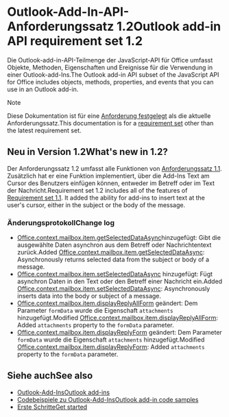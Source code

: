 # <a name="outlook-add-in-api-requirement-set-12"></a><span data-ttu-id="40ab2-101">Outlook-Add-In-API-Anforderungssatz 1.2</span><span class="sxs-lookup"><span data-stu-id="40ab2-101">Outlook add-in API requirement set 1.2</span></span>

<span data-ttu-id="40ab2-102">Die Outlook-add-in-API-Teilmenge der JavaScript-API für Office umfasst Objekte, Methoden, Eigenschaften und Ereignisse für die Verwendung in einer Outlook-add-Ins.</span><span class="sxs-lookup"><span data-stu-id="40ab2-102">The Outlook add-in API subset of the JavaScript API for Office includes objects, methods, properties, and events that you can use in an Outlook add-in.</span></span>

> [!NOTE]
> <span data-ttu-id="40ab2-103">Diese Dokumentation ist für eine [Anforderung festgelegt](/javascript/office/requirement-sets/outlook-api-requirement-sets) als die aktuelle Anforderungssatz.</span><span class="sxs-lookup"><span data-stu-id="40ab2-103">This documentation is for a [requirement set](/javascript/office/requirement-sets/outlook-api-requirement-sets) other than the latest requirement set.</span></span> 

## <a name="whats-new-in-12"></a><span data-ttu-id="40ab2-104">Neu in Version 1.2</span><span class="sxs-lookup"><span data-stu-id="40ab2-104">What's new in 1.2?</span></span>

<span data-ttu-id="40ab2-p101">Der Anforderungssatz 1.2 umfasst alle Funktionen von [Anforderungssatz 1.1](../requirement-set-1.1/outlook-requirement-set-1.1.md). Zusätzlich hat er eine Funktion implementiert, über die Add-Ins Text am Cursor des Benutzers einfügen können, entweder im Betreff oder im Text der Nachricht.</span><span class="sxs-lookup"><span data-stu-id="40ab2-p101">Requirement set 1.2 includes all of the features of [Requirement set 1.1](../requirement-set-1.1/outlook-requirement-set-1.1.md). It added the ability for add-ins to insert text at the user's cursor, either in the subject or the body of the message.</span></span>

### <a name="change-log"></a><span data-ttu-id="40ab2-107">Änderungsprotokoll</span><span class="sxs-lookup"><span data-stu-id="40ab2-107">Change log</span></span>

- <span data-ttu-id="40ab2-108">[Office.context.mailbox.item.getSelectedDataAsync](office.context.mailbox.item.md#getselecteddataasynccoerciontype-options-callback--string)hinzugefügt: Gibt die ausgewählte Daten asynchron aus dem Betreff oder Nachrichtentext zurück.</span><span class="sxs-lookup"><span data-stu-id="40ab2-108">Added [Office.context.mailbox.item.getSelectedDataAsync](office.context.mailbox.item.md#getselecteddataasynccoerciontype-options-callback--string): Asynchronously returns selected data from the subject or body of a message.</span></span>
- <span data-ttu-id="40ab2-109">[Office.context.mailbox.item.setSelectedDataAsync](office.context.mailbox.item.md#setselecteddataasyncdata-options-callback) hinzugefügt: Fügt asynchron Daten in den Text oder den Betreff einer Nachricht ein.</span><span class="sxs-lookup"><span data-stu-id="40ab2-109">Added [Office.context.mailbox.item.setSelectedDataAsync](office.context.mailbox.item.md#setselecteddataasyncdata-options-callback): Asynchronously inserts data into the body or subject of a message.</span></span>
- <span data-ttu-id="40ab2-110">[Office.context.mailbox.item.displayReplyAllForm](office.context.mailbox.item.md#displayreplyallformformdata) geändert: Dem Parameter `formData` wurde die Eigenschaft `attachments` hinzugefügt.</span><span class="sxs-lookup"><span data-stu-id="40ab2-110">Modified [Office.context.mailbox.item.displayReplyAllForm](office.context.mailbox.item.md#displayreplyallformformdata): Added `attachments` property to the `formData` parameter.</span></span>
- <span data-ttu-id="40ab2-111">[Office.context.mailbox.item.displayReplyForm](office.context.mailbox.item.md#displayreplyformformdata) geändert: Dem Parameter `formData` wurde die Eigenschaft `attachments` hinzugefügt.</span><span class="sxs-lookup"><span data-stu-id="40ab2-111">Modified [Office.context.mailbox.item.displayReplyForm](office.context.mailbox.item.md#displayreplyformformdata): Added `attachments` property to the `formData` parameter.</span></span>

## <a name="see-also"></a><span data-ttu-id="40ab2-112">Siehe auch</span><span class="sxs-lookup"><span data-stu-id="40ab2-112">See also</span></span>

- [<span data-ttu-id="40ab2-113">Outlook-Add-Ins</span><span class="sxs-lookup"><span data-stu-id="40ab2-113">Outlook add-ins</span></span>](https://docs.microsoft.com/outlook/add-ins/)
- [<span data-ttu-id="40ab2-114">Codebeispiele zu Outlook-Add-Ins</span><span class="sxs-lookup"><span data-stu-id="40ab2-114">Outlook add-in code samples</span></span>](https://developer.microsoft.com/outlook/gallery/?filterBy=Outlook,Samples,Add-ins)
- [<span data-ttu-id="40ab2-115">Erste Schritte</span><span class="sxs-lookup"><span data-stu-id="40ab2-115">Get started</span></span>](https://docs.microsoft.com/outlook/add-ins/quick-start)